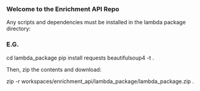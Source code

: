 ### Welcome to the Enrichment API Repo

Any scripts and dependencies must be installed in the lambda package directory:

### E.G.

cd lambda_package
pip install requests beautifulsoup4 -t .

Then, zip the contents and download:

zip -r workspaces/enrichment_api/lambda_package/lambda_package.zip .